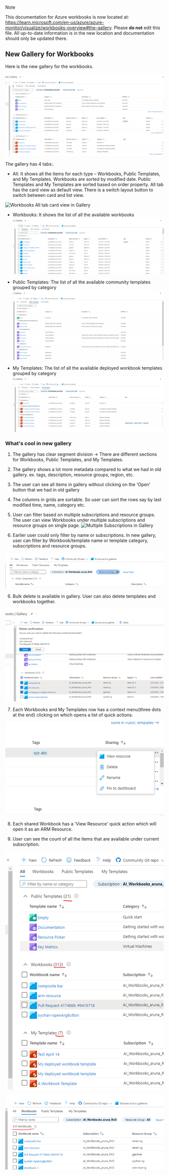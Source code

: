 > [!NOTE] 
> This documentation for Azure workbooks is now located at: https://learn.microsoft.com/en-us/azure/azure-monitor/visualize/workbooks-overview#the-gallery.
> Please **do not** edit this file. All up-to-date information is in the new location and documentation should only be updated there.

## New Gallery for Workbooks

Here is the new gallery for the workbooks.


![Workbooks Gallery](./Images/GalleryAllTab.PNG)

The gallery has 4 tabs:.
* All: It shows all the items for each type – Workbooks, Public Templates, and My Templates. Workbooks are sorted by modified date. Public Templates and My Templates are sorted based on order property. All tab has the card view as default view. There is a switch layout button to switch between card and list view.

![Workbooks All tab card view in Gallery](./Images/CardView.png)

* Workbooks: It shows the list of all the available workbooks
![Workbooks Tab in Gallery](./Images/GalleryWorkbooksTab.PNG)

* Public Templates: The list of all the available community templates grouped by category
![Public Templates Tab in Gallery](./Images/GalleryPTTab.PNG)

* My Templates: The list of all the available deployed workbook templates grouped by category
![My Templates Tab in Gallery](./Images/GalleryMTTab.PNG)

### What's cool in new gallery
1. The gallery has clear segment division -> There are different sections for Workbooks, Public Templates, and My Templates.
2. The gallery shows a lot more metadata compared to what we had in old gallery. ex. tags, description, resource groups, region, etc.
3. The user can see all items in gallery without clicking on the 'Open' button that we had in old gallery
4. The columns in grids are sortable. So user can sort the rows say by last modified time, name, category etc.
5. User can filter based on multiple subscriptions and resource groups. The user can view Workbooks under multiple subscriptions and resource groups on single page.
![Multiple Subscriptions in Gallery](./Images/MultiSubsRgs.PNG)

6. Earlier user could only filter by name or subscriptions. In new gallery, user can filter by Workbook/template name or template category, subscriptions and resource groups.

![Filter options](./Images/GalleryFilters.PNG)

6. Bulk delete is available in gallery. User can also delete templates and workbooks together.

![Bulk Delete for Workbooks](./Images/GalleryBulkDelete.PNG)

7. Each Workbooks and My Templates row has a context menu(three dots at the end) clicking on which opens a list of quick actions.

![Quick actions](./Images/GalleryContextMenuActions.PNG)

8. Each shared Workbook has a 'View Resource' quick action which will open it as an ARM Resource.

9. User can see the count of all the items that are available under current subscription.

![Items count](./Images/GalleryItemCount1.PNG)

![Items count](./Images/GalleryItemCount2.PNG)